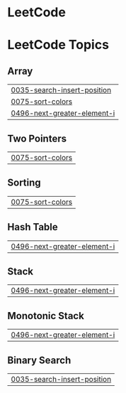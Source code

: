 # LeetCode
<!---LeetCode Topics Start-->
# LeetCode Topics
## Array
|  |
| ------- |
| [0035-search-insert-position](https://github.com/7773aakash/LeetCode/tree/master/0035-search-insert-position) |
| [0075-sort-colors](https://github.com/7773aakash/LeetCode/tree/master/0075-sort-colors) |
| [0496-next-greater-element-i](https://github.com/7773aakash/LeetCode/tree/master/0496-next-greater-element-i) |
## Two Pointers
|  |
| ------- |
| [0075-sort-colors](https://github.com/7773aakash/LeetCode/tree/master/0075-sort-colors) |
## Sorting
|  |
| ------- |
| [0075-sort-colors](https://github.com/7773aakash/LeetCode/tree/master/0075-sort-colors) |
## Hash Table
|  |
| ------- |
| [0496-next-greater-element-i](https://github.com/7773aakash/LeetCode/tree/master/0496-next-greater-element-i) |
## Stack
|  |
| ------- |
| [0496-next-greater-element-i](https://github.com/7773aakash/LeetCode/tree/master/0496-next-greater-element-i) |
## Monotonic Stack
|  |
| ------- |
| [0496-next-greater-element-i](https://github.com/7773aakash/LeetCode/tree/master/0496-next-greater-element-i) |
## Binary Search
|  |
| ------- |
| [0035-search-insert-position](https://github.com/7773aakash/LeetCode/tree/master/0035-search-insert-position) |
<!---LeetCode Topics End-->